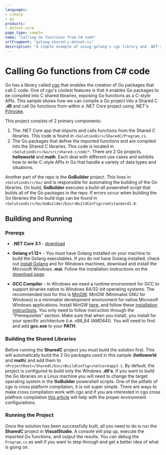 ```yaml
---
languages:
- csharp
- go
products:
- dotnet-core
page_type: sample
name: "Calling Go functions from C# code"
urlFragment: "golang-shared-c-dotnet-cs"
description: "A simple example of using golang's cgo library and .NET's P/Invoke to call Go functions from C# code like a C-style API."
---
```


# Calling Go functions from C# code

Go has a library called [cgo](https://golang.org/cmd/cgo/) that enables the creation of Go packages that call C code.  One of cgo's coolest features is that it enables Go packages to be compiled into C shared libraries, exposing Go functions as a C-style APIs.  This sample shows how we can compile a Go project into a Shared C **.dll** and call Go functions from within a .NET Core project using .NET's [P/Invoke](https://docs.microsoft.com/en-us/dotnet/standard/native-interop/pinvoke).

This project consists of 2 primary components:

1. The .NET Core app that imports and calls functions from the Shared C libraries.  This code is found in `<SolutionDir>/SharedC/Program.cs`.
2. The Go packages that define the imported functions and are compiled into the Shared C libraries.  This code is located in `<SolutionDir>/Go/src/shared-c/cmd/*`.  There are 2 Go projects, **helloworld** and **math**.  Each deal with different use cases and exhibits how to write C-style APIs in Go that handle a variety of data types and situations.

Another part of the repo is the **GoBuilder** project.  This lives in  `<SolutionDir>/Go/` and is responsible for automating the building of the Go libraries.  On build, **GoBuilder** executes a build-all powershell script that builds all of the Go packages in the repo.  If errors occur when building the Go libraries the Go build logs can be found in  `<SolutionDir>/Go/GoBuilder/bin/<BuildConfig>/netstandard2.0`.

## Building and Running

### Prereqs

* **.NET Core 3.1** - [download](https://dotnet.microsoft.com/download/dotnet-core/3.1)

* **Golang v1.12+** - You must have Golang installed on your machine to build the Golang executables.  If you do not have Golang installed, check out [install Golang](https://golang.org/dl/ "Installing Golang") and for Windows machines, download and install the Microsoft Windows **.msi**.  Follow the installation instructions on the [download page](https://golang.org/doc/install?download=go1.14.4.windows-amd64.msi "The Go Programming Language: Getting Started").

* **GCC Compiler** - In Windows we need a runtime environment for GCC to support binaries native to Windows 64/32-bit operating systems.  The recommended tool for this is [MinGW](http://www.mingw.org/ "MinGW").  MinGW (Minimalist GNU for Windows) is a minimalist development environment for native Microsoft Windows applications.  Install MinGW [here](https://sourceforge.net/projects/mingw-w64/ "MinGW for windows download"), and follow these [installation instructions](https://code.visualstudio.com/docs/cpp/config-mingw "MinGW installation instructions for Windows").  You only need to follow instruction through the "Prerequisites" section.  Make sure that when you install, you install for your specific architecture (i.e. x86_64 (AMD64)).  You will need to find and add **gcc.exe** to your **PATH**.

### Building the Shared Libraries

Before running the **SharedC** project you must build the solution first.  This will automatically build the 2 Go packages used in this sample (**helloworld** and **math**) and add them to `<ProjectRoot>/SharedC/bin/<BuildConfig>/netcoreapp3.1`.  By default, the project is configured to build only the Windows **.dll's**.  If you want to build the Go libraries on a Linux machine you will need to change the target operating system in the **GoBuilder** powershell scripts.  One of the pitfalls of cgo is cross platform compilation, it is not super simple.  There are ways to make cross compilation work with cgo and if you are interested in cgo cross platfrom compilation [this article](https://www.bluematador.com/blog/golang-pros-cons-part-5-cross-platform-compiling) will help with the proper environment configurations.

### Running the Project

Once the solution has been successfully built, all you need to do is run the **SharedC** project in **VisualStudio**.  A console will pop up, execute the imported Go functions, and output the results.  You can debug the `Program.cs` as well if you want to step through and get a better idea of what is going on.
